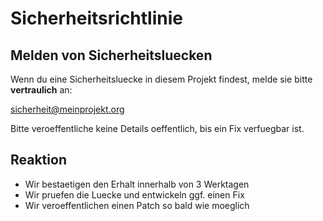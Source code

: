 # Sicherheitsrichtlinie

## Melden von Sicherheitsluecken

Wenn du eine Sicherheitsluecke in diesem Projekt findest, melde sie bitte **vertraulich** an:

sicherheit@meinprojekt.org

Bitte veroeffentliche keine Details oeffentlich, bis ein Fix verfuegbar ist.

## Reaktion

- Wir bestaetigen den Erhalt innerhalb von 3 Werktagen
- Wir pruefen die Luecke und entwickeln ggf. einen Fix
- Wir veroeffentlichen einen Patch so bald wie moeglich
